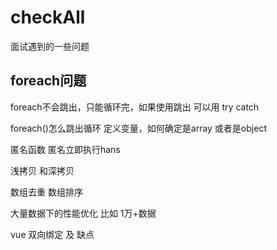 # checkAll
面试遇到的一些问题

## foreach问题
 foreach不会跳出，只能循环完，如果使用跳出 可以用 try catch 
 
foreach()怎么跳出循环
定义变量，如何确定是array 或者是object

匿名函数 匿名立即执行hans

浅拷贝 和深拷贝

数组去重
数组排序

大量数据下的性能优化 
比如 1万+数据

vue 双向绑定 及 缺点